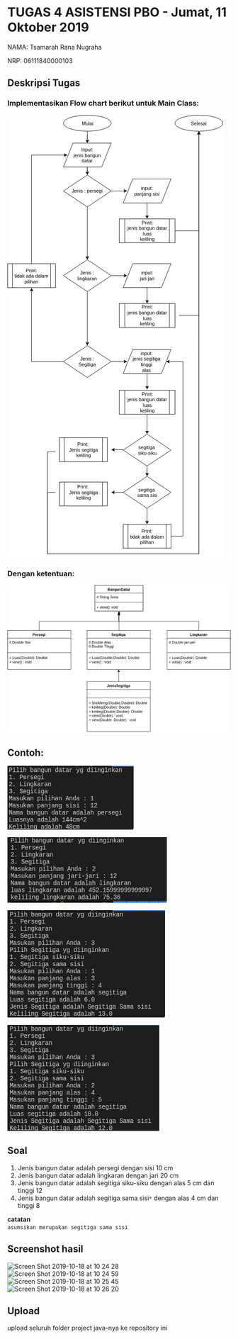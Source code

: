 # TUGAS 4 ASISTENSI PBO - Jumat, 11 Oktober 2019

NAMA: Tsamarah Rana Nugraha

NRP: 06111840000103

## Deskripsi Tugas


### Implementasikan Flow chart berikut untuk Main Class:
![](img/flow.png)

### Dengan ketentuan:
![](img/UML.png)

## Contoh:
![](img/con1.png)

![](img/con2.png)

![](img/con3a.png)

![](img/con3b.png)

## Soal

1. Jenis bangun datar adalah persegi dengan sisi 10 cm
2. Jenis bangun datar adalah lingkaran dengan jari 20 cm
3. Jenis bangun datar adalah segitiga siku-siku dengan alas 5 cm dan tinggi 12
4. Jenis bangun datar adalah segitiga sama sisi```*``` dengan alas 4 cm dan tinggi 8

**catatan** \
 ```asumsikan merupakan segitiga sama sisi```
## Screenshot hasil
![Screen Shot 2019-10-18 at 10 24 28](https://user-images.githubusercontent.com/55730503/67063754-0f8e1600-f192-11e9-8e03-a657728c23ac.png)
![Screen Shot 2019-10-18 at 10 24 59](https://user-images.githubusercontent.com/55730503/67063755-0f8e1600-f192-11e9-97fe-94054b4e7d56.png)
![Screen Shot 2019-10-18 at 10 25 45](https://user-images.githubusercontent.com/55730503/67063756-0f8e1600-f192-11e9-90fa-fc4034d4a073.png)
![Screen Shot 2019-10-18 at 10 26 20](https://user-images.githubusercontent.com/55730503/67063757-1026ac80-f192-11e9-9f83-a5785f385540.png)


## Upload
upload seluruh folder project java-nya ke repository ini
